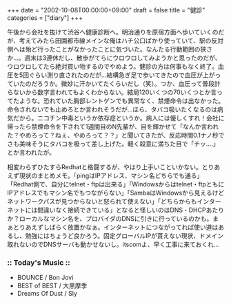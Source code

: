 +++
date = "2002-10-08T00:00:00+09:00"
draft = false
title = "健診"
categories = ["diary"]
+++

午後から会社を抜けて渋谷へ健康診断へ。明治通りを原宿方面へ歩いていくのだが、考えてみたら田園都市線メインな俺はハチ公口ばかり使っていて、駅の反対側へは殆ど行ったことがなかったことに気づいた。なんたる行動範囲の狭さか...。週末は3連休だし、散歩がてらにウロウロしてみようかと思ったのだが、ウロウロしてたら絶対買い物するのでやめよう。健診の方は何事もなく終了。血圧を5回ぐらい測り直されたのだが...結構急ぎ足で歩いてきたので血圧が上がっていたのだろうか。微妙に汗かいてたくらいだし（笑）。つか、血圧って普段計らないから数字言われてもよくわからない。結局120いくつの70いくつとか言ってたような。恐れていた胸部レントゲンでも異常なく、禁煙命令は出なかった。命令されないでも止めろとか言われそうだが...ほら、タバコ吸いたくなるのは病気だから。ニコチン中毒というか依存症というか。病人には優しくすれ！会社に帰ったら禁煙命令を下されて1週間目のN先輩が、目を輝かせて「なんか言われた？やめろって？ねぇ、やめろって？？」と聞いてきたが、反応時間0.1ナノ秒でさも美味そうにタバコを吸って差し上げた。軽く殺意に満ちた目で「チッ....」とか言われたが。

相変わらずひたすらRedhatと格闘するが、やはり上手いこといかない。とりあえず現状のまとめメモ。「pingはIPアドレス、マシン名どちらでも通る」「Redhat側で、自分にtelnet・ftpは出来る」「Windowsからはtelnet・ftpともにIPアドレスでもマシン名でもつながらない」「SambaはWindowsから見えるけどネットワークパスが見つからないと怒られて使えない」「どちらからもインターネットには間違いなく接続できている」となると怪しいのはDNS・DHCPあたりか？ローカルなマシン名を、プロバイダのDNSに引きに行っているのかも。まぁとりあえずしばらく放置かなぁ。インターネットにつながってれば使い道はあるし、勉強にはちょうど良かろう。固定グローバルIPが貰えない現状、ドメイン取れないのでDNSサーバも動かせないし。itscomよ、早く工事に来ておくれ...

<h3>:: Today's Music ::</h3>
<ul>
<li>BOUNCE / Bon Jovi</li>
<li>BEST of BEST / 大黒摩季</li>
<li>Dreams Of Dust / Sly</li>
</ul>
